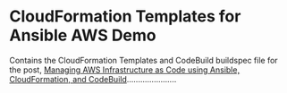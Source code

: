 # CloudFormation Templates for Ansible AWS Demo

Contains the CloudFormation Templates and CodeBuild buildspec file for the post, [Managing AWS Infrastructure as Code using Ansible, CloudFormation, and CodeBuild](https://wp.me/p1RD28-6nL)......................
